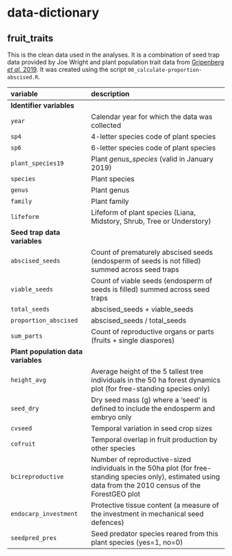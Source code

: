 # data-dictionary

## fruit_traits
This is the clean data used in the analyses. It is a combination of seed trap data provided by Joe Wright and plant population trait data from [Gripenberg _et al._ 2019](https://doi.org/10.1111/ele.13359). It was created using the script `00_calculate-proportion-abscised.R`.

| variable | description |
|:---------|:------------|
| **Identifier variables** | |
| `year` | Calendar year for which the data was collected |
| `sp4` | 4-letter species code of plant species  |
| `sp6` | 6-letter species code of plant species  |
| `plant_species19` | Plant *genus_species* (valid in January 2019) |
| `species` | Plant species |
| `genus` | Plant genus |
| `family` | Plant family |
| `lifeform` | Lifeform of plant species (Liana, Midstory, Shrub, Tree or Understory) |
| **Seed trap data variables** | |
| `abscised_seeds` | Count of prematurely abscised seeds (endosperm of seeds is not filled) summed across seed traps |
| `viable_seeds` | Count of viable seeds (endosperm of seeds is filled) summed across seed traps |
| `total_seeds` | abscised_seeds + viable_seeds |
| `proportion_abscised` | abscised_seeds / total_seeds |
| `sum_parts` | Count of reproductive organs or parts (fruits + single diaspores) |
| **Plant population data variables** | |
| `height_avg` | Average height of the 5 tallest tree individuals in the 50 ha forest dynamics plot (for free-standing species only) |
| `seed_dry` | Dry seed mass (g) where a ‘seed’ is defined to include the endosperm and embryo only |
| `cvseed` | Temporal variation in seed crop sizes |
| `cofruit` | Temporal overlap in fruit production by other species |
| `bcireproductive` | Number of reproductive-sized individuals in the 50ha plot (for free-standing species only), estimated using data from the 2010 census of the ForestGEO plot |
| `endocarp_investment` | Protective tissue content (a measure of the investment in mechanical seed defences) |
| `seedpred_pres` | Seed predator species reared from this plant species (yes=1, no=0) |